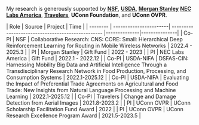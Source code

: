My research is generously supported by [**NSF**](https://www.nsf.gov/), [**USDA**](https://www.usda.gov/), [**Morgan Stanley**](https://www.morganstanley.com/) [**NEC Labs America**](https://www.nec-labs.com/), [**Travelers**](https://www.travelers.com/), **UConn Foundation**, and **UConn OVPR**.

| Role   | Source            | Project | Time         |
| -------- | -----------------------| ------------------------------------------------- |--------------|---------------|
| Co-PI | NSF | Collaborative Research: CNS: CORE: Small: Hierarchical Deep Reinforcement Learning for Routing in Mobile Wireless Networks | 2022.4 - 2025.3 |
| PI | Morgan Stanley | Gift Fund | 2022 - 2023 |
| PI | NEC Labs America | Gift Fund | 2022.1 - 2022.12 |
| Co-PI | USDA-NIFA | DSFAS-CIN: Harnessing Mobility Big Data and Artificial Intelligence Through a Transdisciplinary Research Network in Food Production, Processing, and Consumption Systems | 2022.1-2025.12 |
| Co-PI | USDA-NIFA | Evaluating the Impact of Preferential Trade Agreements on Agricultural and Food Trade: New Insights from Natural Language Processing and Machine Learning | 2022.1-2025.12 |
| Co-PI | Travelers | Change and Damage Detection from Aerial Images | 2021.8-2023.2 |
| PI | UConn OVPR | UConn Scholarship Facilitation Fund Award | 2022 |
| PI | UConn OVPR | UConn Research Excellence Program Award | 2021.5-2023.5 |
